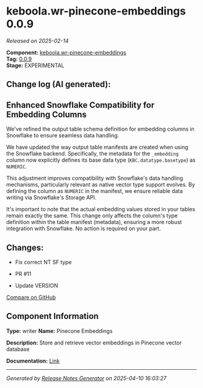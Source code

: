 #  keboola.wr-pinecone-embeddings 0.0.9

_Released on 2025-02-14_

**Component:** [keboola.wr-pinecone-embeddings](https://github.com/keboola/component-embeddings-v2)  
**Tag:** [0.0.9](https://github.com/keboola/component-embeddings-v2/releases/tag/0.0.9)  
**Stage:** EXPERIMENTAL


## Change log (AI generated):
## Enhanced Snowflake Compatibility for Embedding Columns
We've refined the output table schema definition for embedding columns in Snowflake to ensure seamless data handling.

We have updated the way output table manifests are created when using the Snowflake backend. Specifically, the metadata for the `_embedding` column now explicitly defines its base data type (`KBC.datatype.basetype`) as `NUMERIC`.

This adjustment improves compatibility with Snowflake's data handling mechanisms, particularly relevant as native vector type support evolves. By defining the column as `NUMERIC` in the manifest, we ensure reliable data writing via Snowflake's Storage API.

It's important to note that the actual embedding values stored in your tables remain exactly the same. This change only affects the column's type definition within the table manifest (metadata), ensuring a more robust integration with Snowflake. No action is required on your part.



## Changes:



- Fix correct NT SF type 




- PR #11 




- Update VERSION 





[Compare on GitHub](https://github.com/keboola/component-embeddings-v2/compare/0.0.8...0.0.9)



## Component Information
**Type:** writer
**Name:** Pinecone Embeddings

**Description:** Store and retrieve vector embeddings in Pinecone vector database


**Documentation:** [Link](https://github.com/keboola/component-embeddings-v2/blob/master/README.md)



---
_Generated by [Release Notes Generator](https://github.com/keboola/release-notes-generator)
on 2025-04-10 16:03:27_
